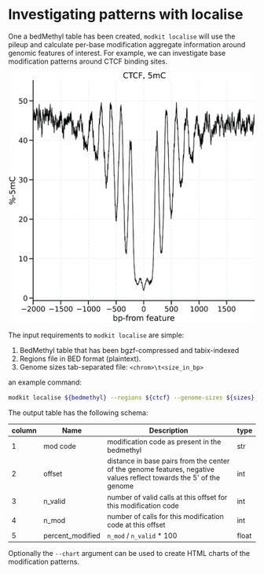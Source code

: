 # Investigating patterns with localise

One a bedMethyl table has been created, `modkit localise` will use the pileup and calculate per-base modification aggregate information around genomic features of interest.
For example, we can investigate base modification patterns around CTCF binding sites.

<p align="center">
  <img src="./images/modkit_localise_ctcf_5mC.png" alt="5mC patterns at CTCF sites" width="500" />
</p>

The input requirements to `modkit localise` are simple: 
1. BedMethyl table that has been bgzf-compressed and tabix-indexed
1. Regions file in BED format (plaintext).
1. Genome sizes tab-separated file: `<chrom>\t<size_in_bp>`

an example command:

```bash
modkit localise ${bedmethyl} --regions ${ctcf} --genome-sizes ${sizes}
```

The output table has the following schema:

| column | Name             | Description                                                                                                         | type  |
|--------|------------------|---------------------------------------------------------------------------------------------------------------------|-------|
| 1      | mod code         | modification code as present in the bedmethyl                                                                       | str   |
| 2      | offset           | distance in base pairs from the center of the genome features, negative values reflect towards the 5' of the genome | int   |
| 3      | n_valid          | number of valid calls at this offset for this modification code                                                     | int   |
| 4      | n_mod            | number of calls for this modification code at this offset                                                           | int   |
| 5      | percent_modified | `n_mod` / `n_valid`  * 100                                                                                          | float |

Optionally the `--chart` argument can be used to create HTML charts of the modification patterns.
